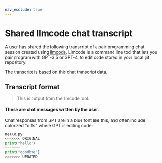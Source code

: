 ```yaml
---
nav_exclude: true
---
```


<meta http-equiv="Content-Security-Policy" 
    content="default-src 'self'; 
             script-src 'self' 'unsafe-inline' https://cdn.jsdelivr.net https://cdnjs.cloudflare.com; 
             connect-src http: https:;
             style-src 'self' 'unsafe-inline';">

# Shared llmcode chat transcript

A user has shared the following transcript of a pair programming chat session
created using <a href="https://llmcode.khulnasoft.com">llmcode</a>.
Llmcode is a command line tool that lets you pair program with GPT-3.5 or
GPT-4, to edit code stored in your local git repository.

The transcript is based on <a id="mdurl" href="">this chat transcript data</a>.

<div class="chat-transcript" id="shared-transcript">
</div>

## Transcript format

<div class="chat-transcript" markdown="1">

> This is output from the llmcode tool.

#### These are chat messages written by the user.

Chat responses from GPT are in a blue font like this,
and often include colorized "diffs" where GPT is editing code:


```python
hello.py
<<<<<<< ORIGINAL
print("hello")
=======
print("goodbye")
>>>>>>> UPDATED
```
</div>

<script src="https://cdn.jsdelivr.net/npm/marked/marked.min.js"></script>
<script src="https://cdnjs.cloudflare.com/ajax/libs/dompurify/3.0.6/purify.min.js"></script>
<script>
function isValidUrl(url) {
    try {
        const urlObj = new URL(url);
        return urlObj.protocol === 'http:' || urlObj.protocol === 'https:';
    } catch {
        return false;
    }
}

// Configure marked with secure defaults
marked.setOptions({
    headerIds: false,
    mangle: false
});

window.onload = function() {
    var urlParams = new URLSearchParams(window.location.search);
    var conv = urlParams.get('mdurl');
    if (!conv || !isValidUrl(conv)) {
        document.querySelector('#shared-transcript').innerHTML = 
            '<div style="color: red; padding: 1em;">Error: Invalid or missing URL provided</div>';
        return;
    }
    document.getElementById('mdurl').href = conv;
    // Check if the URL is a non-raw GitHub gist
    var gistRegex = /^https:\/\/gist\.github\.com\/([^\/]+)\/([a-f0-9]+)$/;
    var match = gistRegex.exec(conv);
    if (match) {
        // If it is, convert it into a raw URL
        conv = 'https://gist.githubusercontent.com/' + match[1] + '/' + match[2] + '/raw';
    }
    fetch(conv)
    .then(response => response.text())
    .then(markdown => {
        // Ensure every line that starts with '>' ends with exactly 2 spaces
        markdown = markdown.split('\n').map(function(line) {
            if (line.startsWith('>')) {
                return line.trimEnd() + '  ';
            }
            return line;
        }).join('\n');
        var html = marked.parse(markdown);
        var sanitizedHtml = DOMPurify.sanitize(html);
        var divElement = document.querySelector('#shared-transcript');
        divElement.innerHTML = sanitizedHtml;
    })
    .catch(error => {
        console.error('Error fetching markdown:', error);
        document.querySelector('#shared-transcript').innerHTML = 
            '<div style="color: red; padding: 1em;">Error: Failed to load chat transcript</div>';
    });
}
</script>

